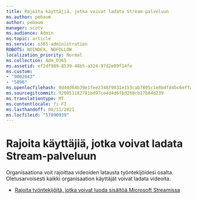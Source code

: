 ```yaml
---
title: Rajoita käyttäjiä, jotka voivat ladata Stream-palveluun
ms.author: pebaum
author: pebaum
manager: scotv
ms.audience: Admin
ms.topic: article
ms.service: o365-administration
ROBOTS: NOINDEX, NOFOLLOW
localization_priority: Normal
ms.collection: Adm_O365
ms.assetid: ef2df989-8539-48b5-a324-97d2e09f14fe
ms.custom:
- "9002643"
- "5096"
ms.openlocfilehash: 0d44d64b39e1fee2348f9831e153cab7805c1e8b4fd4bc6effa0968c71666d13
ms.sourcegitcommit: 920051182781bd97ce4d4d6fbd268cb37b84d239
ms.translationtype: MT
ms.contentlocale: fi-FI
ms.lasthandoff: 08/11/2021
ms.locfileid: "57890939"
---
```

# <a name="restrict-users-who-can-upload-to-stream"></a>Rajoita käyttäjiä, jotka voivat ladata Stream-palveluun

Organisaationa voit rajoittaa videoiden latausta työntekijöidesi osalta. Oletusarvoisesti kaikki organisaation käyttäjät voivat ladata videoita.

- [Rajoita työntekijöitä, jotka voivat luoda sisältöä Microsoft Streamissa](https://docs.microsoft.com/stream/restrict-uploaders)
